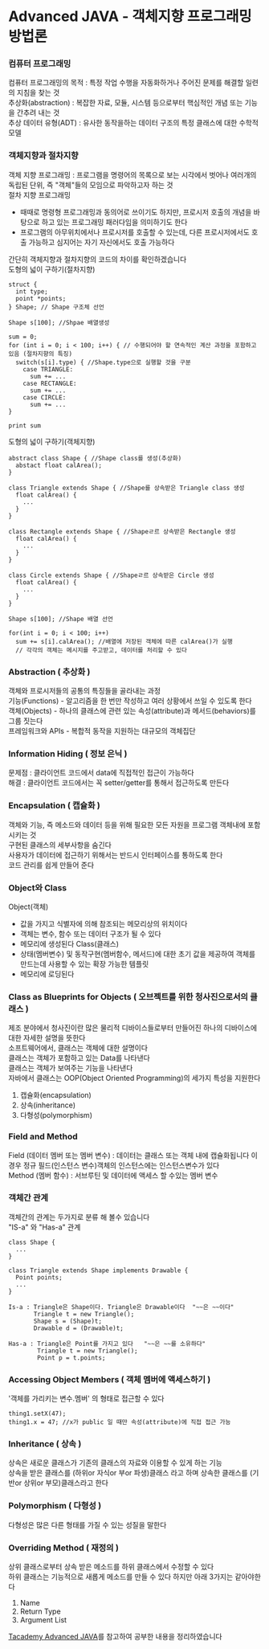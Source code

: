 # Advanced JAVA - 객체지향 프로그래밍 방법론
### 컴퓨터 프로그래밍
컴퓨터 프로그래밍의 목적 : 특정 작업 수행을 자동화하거나 주어진 문제를 해결할 일련의 지침을 찾는 것 <br/>
추상화(abstraction) : 복잡한 자료, 모듈, 시스템 등으로부터 핵심적인 개념 또는 기능을 간추려 내는 것 <br/>
추상 데이터 유형(ADT) : 유사한 동작을하는 데이터 구조의 특정 클래스에 대한 수학적 모델

### 객체지향과 절차지향
객체 지향 프로그래밍 : 프로그램을 명령어의 목록으로 보는 시각에서 벗어나 여러개의 독립된 단위, 즉 "객체"들의 모임으로 파악하고자 하는 것 <br/>
절차 지향 프로그래밍
* 때때로 명령형 프로그래밍과 동의어로 쓰이기도 하지만, 프로시저 호출의 개념을 바탕으로 하고 있는 프로그래밍 패러다임을 의미하기도 한다 
* 프로그램의 아무위치에서나 프로시저를 호출할 수 있는데, 다른 프로시저에서도 호출 가능하고 심지어는 자기 자신에서도 호출 가능하다

간단히 객체지향과 절차지향의 코드의 차이를 확인하겠습니다<br/>
도형의 넓이 구하기(절차지향)
```
struct { 
  int type;
  point *points;
} Shape; // Shape 구조체 선언

Shape s[100]; //Shpae 배열생성

sum = 0;
for (int i = 0; i < 100; i++) { // 수행되어야 할 연속적인 계산 과정을 포함하고 있음 (절차지향의 특징)
  switch(s[i].type) { //Shape.type으로 실행할 것을 구분
    case TRIANGLE:
      sum += ...
    case RECTANGLE:
      sum += ...
    case CIRCLE:
      sum += ...
}

print sum
```

도형의 넓이 구하기(객체지향)
```
abstract class Shape { //Shape class를 생성(추상화)
  abstact float calArea();
}

class Triangle extends Shape { //Shape를 상속받은 Triangle class 생성
  float calArea() {
    ...
  }
}

class Rectangle extends Shape { //Shapeㄹ르 상속받은 Rectangle 생성
  float calArea() {
    ...
  }
}

class Circle extends Shape { //Shapeㄹ르 상속받은 Circle 생성
  float calArea() {
    ...
  }
}

Shape s[100]; //Shape 배열 선언

for(int i = 0; i < 100; i++)
  sum += s[i].calArea(); //배열에 저장된 객체에 따른 calArea()가 실행
  // 각각의 객체는 메시지를 주고받고, 데이터를 처리할 수 있다
```

### Abstraction ( 추상화 )
객체와 프로시저들의 공통의 특징들을 골라내는 과정 <br/>
기능(Functions) - 알고리즘을 한 번만 작성하고 여러 상황에서 쓰일 수 있도록 한다 <br/>
객체(Objects) - 하나의 클래스에 관련 있는 속성(attribute)과 메서드(behaviors)를 그룹 짓는다 <br/>
프레임워크와 APIs - 복합적 동작을 지원하는 대규모의 객체집단

### Information Hiding ( 정보 은닉 )
문제점 : 클라이언트 코드에서 data에 직접적인 접근이 가능하다<br/>
해결 : 클라이언트 코드에서는 꼭 setter/getter를 통해서 접근하도록 만든다

### Encapsulation ( 캡슐화 )
객체와 기능, 즉 메소드와 데이터 등을 위해 필요한 모든 자원을 프로그램 객체내에 포함시키는 것 <br/>
구현된 클래스의 세부사항을 숨긴다  
사용자가 데이터에 접근하기 위해서는 반드시 인터페이스를 통하도록 한다  
코드 관리를 쉽게 만들어 준다  


### Object와 Class
Object(객체)
* 값을 가지고 식별자에 의해 참조되는 메모리상의 위치이다
* 객체는 변수, 함수 또는 데이터 구조가 될 수 있다
* 메모리에 생성된다
Class(클래스)
* 상태(멤버변수) 및 동작구현(멤버함수, 메서드)에 대한 초기 값을 제공하여 객체를 만드는데 사용할 수 있는 확장 가능한 템플릿
* 메모리에 로딩된다

### Class as Blueprints for Objects ( 오브젝트를 위한 청사진으로서의 클래스 )
제조 분야에서 청사진이란 많은 물리적 디바이스들로부터 만들어진 하나의 디바이스에 대한 자세한 설명을 뜻한다  
소프트웨어에서, 클래스는 객체에 대한 설명이다  
클래스는 객체가 포함하고 있는 Data를 나타낸다  
클래스는 객체가 보여주는 기능을 나타낸다  
자바에서 클래스는 OOP(Object Oriented Programming)의 세가지 특성을 지원한다  
1. 캡슐화(encapsulation)
2. 상속(inheritance)
3. 다형성(polymorphism)

### Field and Method
Field (데이터 멤버 또는 멤버 변수) : 데이터는 클래스 또는 객체 내에 캡슐화됩니다 이 경우 정규 필드(인스턴스 변수)객체의 인스턴스에는 인스턴스변수가 있다  
Method (멤버 함수) : 서브루틴 및 데이터에 액세스 할 수있는 멤버 변수  

### 객체간 관계
객체간의 관계는 두가지로 분류 해 볼수 있습니다  
"IS-a" 와 "Has-a" 관계  
```
class Shape {
  ...
}

class Triangle extends Shape implements Drawable {
  Point points;
  ...
}

Is-a : Triangle은 Shape이다. Triangle은 Drawable이다  "~~은 ~~이다"
       Triangle t = new Triangle();
       Shape s = (Shape)t;
       Drawable d = (Drawable)t;

Has-a : Triangle은 Point를 가지고 있다   "~~은 ~~를 소유하다"
        Triangle t = new Triangle();
        Point p = t.points;
```


### Accessing Object Members ( 객체 멤버에 액세스하기 )
'객체를 가리키는 변수.멤버'  의 형태로 접근할 수 있다
```
thing1.setX(47);
thing1.x = 47; //x가 public 일 때만 속성(attribute)에 직접 접근 가능
```

### Inheritance ( 상속 )
상속은 새로운 클래스가 기존의 클래스의 자료와 이용할 수 있게 하는 기능  
상속을 받은 클래스를 (하위or 자식or 부or 파생)클래스 라고 하며 상속한 클래스를 (기반or 상위or 부모)클래스라고 한다

### Polymorphism ( 다형성 )
다형성은 많은 다른 형태를 가질 수 있는 성질을 말한다

### Overriding Method ( 재정의 )
상위 클래스로부터 상속 받은 메소드를 하위 클래스에서 수정할 수 있다  
하위 클래스는 기능적으로 새롭게 메소드를 만들 수 있다 하지만 아래 3가지는 같아야한다
1. Name
2. Return Type
3. Argument List


[Tacademy Advanced JAVA](https://tacademy.sktechx.com/live/player/onlineLectureDetail.action?seq=52)를 참고하여 공부한 내용을 정리하였습니다
